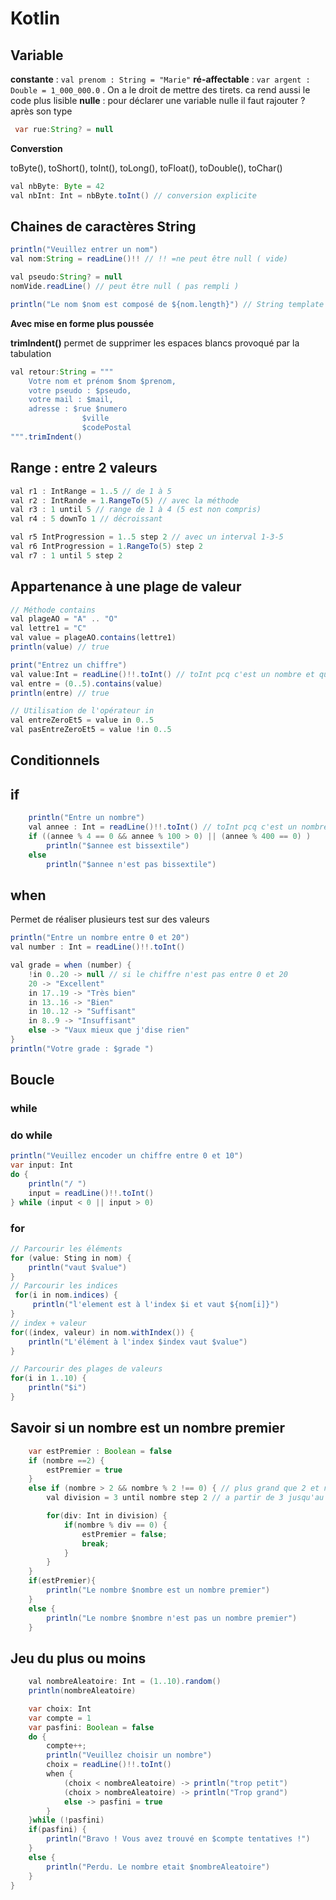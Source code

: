 # Kotlin

## Variable

**constante** : `val prenom : String = "Marie"`
**ré-affectable** : `var argent : Double = 1_000_000.0` . On a le droit de mettre des tirets. ca rend aussi le code plus lisible
**nulle** : pour déclarer une variable nulle il faut rajouter ? après son type

```java
 var rue:String? = null
```

**Converstion**

toByte(), toShort(), toInt(), toLong(), toFloat(), toDouble(), toChar()

```java
val nbByte: Byte = 42
val nbInt: Int = nbByte.toInt() // conversion explicite
```

## Chaines de caractères String

```java
println("Veuillez entrer un nom")
val nom:String = readLine()!! // !! =ne peut être null ( vide)

val pseudo:String? = null 
nomVide.readLine() // peut être null ( pas rempli ) 

println("Le nom $nom est composé de ${nom.length}") // String template
```

**Avec mise en forme plus poussée**

**trimIndent()** permet de supprimer les espaces blancs provoqué par la tabulation

```java
val retour:String = """
    Votre nom et prénom $nom $prenom,
    votre pseudo : $pseudo,
    votre mail : $mail, 
    adresse : $rue $numero
                $ville 
                $codePostal
""".trimIndent()
```

## Range : entre 2 valeurs

```java
val r1 : IntRange = 1..5 // de 1 à 5
val r2 : IntRande = 1.RangeTo(5) // avec la méthode
val r3 : 1 until 5 // range de 1 à 4 (5 est non compris)
val r4 : 5 downTo 1 // décroissant

val r5 IntProgression = 1..5 step 2 // avec un interval 1-3-5
val r6 IntProgression = 1.RangeTo(5) step 2
val r7 : 1 until 5 step 2
```
## Appartenance à une plage de valeur

```java
// Méthode contains
val plageAO = "A" .. "O"
val lettre1 = "C"
val value = plageAO.contains(lettre1)
println(value) // true

print("Entrez un chiffre")
val value:Int = readLine()!!.toInt() // toInt pcq c'est un nombre et que redline envoie un string
val entre = (0..5).contains(value)
println(entre) // true

// Utilisation de l'opérateur in
val entreZeroEt5 = value in 0..5
val pasEntreZeroEt5 = value !in 0..5
```

## Conditionnels

## if

```java
    println("Entre un nombre")
    val annee : Int = readLine()!!.toInt() // toInt pcq c'est un nombre et que redline envoie un string
    if ((annee % 4 == 0 && annee % 100 > 0) || (annee % 400 == 0) )
        println("$annee est bissextile")
    else
        println("$annee n'est pas bissextile")
```

## when 

Permet de réaliser plusieurs test sur des valeurs

```java
println("Entre un nombre entre 0 et 20")
val number : Int = readLine()!!.toInt()

val grade = when (number) {
    !in 0..20 -> null // si le chiffre n'est pas entre 0 et 20
    20 -> "Excellent"
    in 17..19 -> "Très bien"
    in 13..16 -> "Bien"
    in 10..12 -> "Suffisant"
    in 8..9 -> "Insuffisant"
    else -> "Vaux mieux que j'dise rien"
}
println("Votre grade : $grade ")
```

## Boucle

### while

### do while

```java
println("Veuillez encoder un chiffre entre 0 et 10")
var input: Int
do {
    println("/ ")
    input = readLine()!!.toInt()
} while (input < 0 || input > 0)
```

### for

```java
// Parcourir les éléments
for (value: Sting in nom) {
    println("vaut $value")
}
// Parcourir les indices
 for(i in nom.indices) {
     println("l'element est à l'index $i et vaut ${nom[i]}")
}
// index + valeur    
for((index, valeur) in nom.withIndex()) {
    println("L'élément à l'index $index vaut $value")
}

// Parcourir des plages de valeurs
for(i in 1..10) {
    println("$i")
}
```
## Savoir si un nombre est un nombre premier

```java
    var estPremier : Boolean = false
    if (nombre ==2) {
        estPremier = true
    }
    else if (nombre > 2 && nombre % 2 !== 0) { // plus grand que 2 et n'est pas paire
        val division = 3 until nombre step 2 // a partir de 3 jusqu'au nombre par saut de 2 (on a pas besoin des pairs)

        for(div: Int in division) {
            if(nombre % div == 0) {
                estPremier = false;
                break;
            }
        }
    }
    if(estPremier){
        println("Le nombre $nombre est un nombre premier")
    }
    else {
        println("Le nombre $nombre n'est pas un nombre premier")
    }
```

## Jeu du plus ou moins

```java
    val nombreAleatoire: Int = (1..10).random()
    println(nombreAleatoire)

    var choix: Int
    var compte = 1
    var pasfini: Boolean = false
    do {
        compte++;
        println("Veuillez choisir un nombre")
        choix = readLine()!!.toInt()
        when {
            (choix < nombreAleatoire) -> println("trop petit")
            (choix > nombreAleatoire) -> println("Trop grand")
            else -> pasfini = true
        }
    }while (!pasfini)
    if(pasfini) {
        println("Bravo ! Vous avez trouvé en $compte tentatives !")
    }
    else {
        println("Perdu. Le nombre etait $nombreAleatoire")
    }
}
```